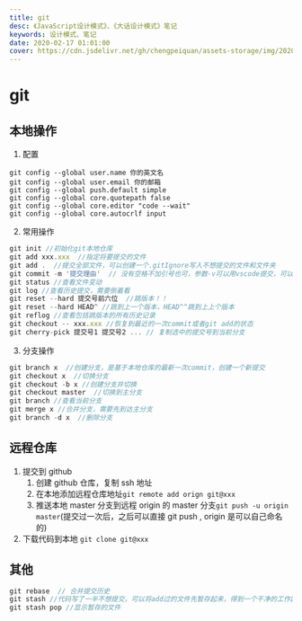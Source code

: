 ```yaml
---
title: git
desc: 《JavaScript设计模式》、《大话设计模式》笔记
keywords: 设计模式、笔记
date: 2020-02-17 01:01:00
cover: https://cdn.jsdelivr.net/gh/chengpeiquan/assets-storage/img/2020/02/1.jpg
---
```


# git

## 本地操作

1. 配置

```
git config --global user.name 你的英文名
git config --global user.email 你的邮箱
git config --global push.default simple
git config --global core.quotepath false
git config --global core.editor "code --wait"
git config --global core.autocrlf input
```

2. 常用操作

```javascript
git init //初始化git本地仓库
git add xxx.xxx  //指定将要提交的文件
git add .  //提交全部文件，可以创建一个.gitIgnore写入不想提交的文件和文件夹
git commit -m '提交理由'  // 没有空格不加引号也可，参数-v可以用vscode提交，可以顺便查看修改的具体代码
git status //查看文件变动
git log //查看历史提交，需要倒着看
git reset --hard 提交号前六位  //跳版本！！
git reset --hard HEAD^ //跳到上一个版本，HEAD^^跳到上上个版本
git reflog //查看包括跳版本的所有历史记录
git checkout -- xxx.xxx //恢复到最近的一次commit或者git add的状态
git cherry-pick 提交号1 提交号2 ... // 复制选中的提交号到当前分支
```

3. 分支操作

```javascript
git branch x  //创建分支，是基于本地仓库的最新一次commit，创建一个新提交
git checkout x  //切换分支
git checkout -b x //创建分支并切换
git checkout master  //切换到主分支
git branch //查看当前分支
git merge x //合并分支，需要先到达主分支
git branch -d x  //删除分支
```

## 远程仓库

1. 提交到 github
   1. 创建 github 仓库，复制 ssh 地址
   1. 在本地添加远程仓库地址`git remote add orign git@xxx`
   1. 推送本地 master 分支到远程 origin 的 master 分支`git push -u origin master`(提交过一次后，之后可以直接 git push , origin 是可以自己命名的)
2. 下载代码到本地
   `git clone git@xxx`

## 其他

```javascript
git rebase  // 合并提交历史
git stash //代码写了一半不想提交，可以将add过的文件先暂存起来，得到一个干净的工作区
git stash pop //显示暂存的文件
```
